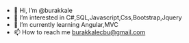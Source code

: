 - 👋 Hi, I’m @burakkale
- 👀 I’m interested in C#,SQL,Javascript,Css,Bootstrap,Jquery
- 🌱 I’m currently learning Angular,MVC
- 📫 How to reach me burakkalecbu@gmail.com

<!---
burakkale/burakkale is a ✨ special ✨ repository because its `README.md` (this file) appears on your GitHub profile.
You can click the Preview link to take a look at your changes.
--->
